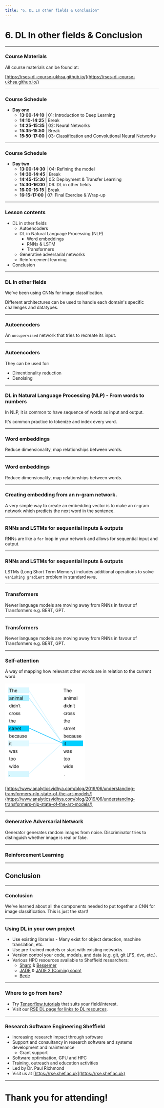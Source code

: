 ```yaml
---
title: "6. DL In other fields & Conclusion"
---
```


# 6. DL In other fields & Conclusion

---

### Course Materials

All course materials can be found at:

[https://rses-dl-course-ukhsa.github.io/](https://rses-dl-course-ukhsa.github.io/)

---

### Course Schedule

* **Day one**
  * **13:00-14:10** | 01: Introduction to Deep Learning
  * **14:10-14:25** | Break
  * **14:25-15:35** | 02: Neural Networks
  * **15:35-15:50** | Break
  * **15:50-17:00** | 03: Classification and Convolutional Neural Networks
  
---

### Course Schedule

* **Day two**
  * **13:00-14:30** | 04: Refining the model
  * **14:30-14:45** | Break
  * **14:45-15:30** | 05: Deployment & Transfer Learning
  * **15:30-16:00** | 06: DL in other fields
  * **16:00-16:15** | Break
  * **16:15-17:00** | 07: Final Exercise & Wrap-up
  
---


### Lesson contents

* DL in other fields
  * Autoencoders
  * DL in Natural Language Processing (NLP)
    * Word embeddings
    * RNNs & LSTM
    * Transformers
  * Generative adversarial networks
  * Reinforcement learning
* Conclusion

---

### DL In other fields

We've been using CNNs for image classification. <!-- .element: class="fragment" --> 

Different architectures can be used to handle each domain's specific challenges and datatypes. <!-- .element: class="fragment" --> 

---

### Autoencoders

An `unsupervised` network that tries to recreate its input.

<object type="image/svg+xml" data="assets/img/autoencoder.svg" style="background: white; width: 60%; height: auto;">
<param id="layer2" class="fragment" data-fragment-index="1" />
<param id="layer3" class="fragment" data-fragment-index="2" />
<param id="layer4" class="fragment" data-fragment-index="3" />
<param id="layer5" class="fragment" data-fragment-index="4" />
</object>

---

### Autoencoders

They can be used for:

* Dimentionality reduction
* Denoising

---

### DL in Natural Language Processing (NLP) - From words to numbers

In NLP, it is common to have sequence of words as input and output. 

It's common practice to tokenize and index every word.

<object type="image/svg+xml" data="assets/img/word-to-index.svg" style="background: white; width: 60%; height: auto;">
<param id="layer2" class="fragment" data-fragment-index="1" />
<param id="layer3" class="fragment" data-fragment-index="2" />
<param id="layer4" class="fragment" data-fragment-index="3" />
<param id="layer5" class="fragment" data-fragment-index="4" />
</object>

---

### Word embeddings

Reduce dimensionality, map relationships between words.

<object type="image/svg+xml" data="assets/img/embedding-transformation.svg" style="background: white; width: auto; height: auto;">
</object>

---

### Word embeddings

Reduce dimensionality, map relationships between words.

<object type="image/svg+xml" data="assets/img/glove-embedding.svg" style="background: white; width: 70%; height: auto;">
</object>

---

### Creating embedding from an n-gram network. 

A very simple way to create an embedding vector is to make an n-gram network which predicts the next word in the sentence.

<object type="image/svg+xml" data="assets/img/ngram-network.svg" style="background: white; width: 50%; height: auto;">
<param id="layer2" class="fragment fade-in-then-out" data-fragment-index="1" />
<param id="layer3" class="fragment fade-in-then-out" data-fragment-index="2" />
<param id="layer4" class="fragment fade-in-then-out" data-fragment-index="3" />
<param id="layer5" class="fragment fade-in-then-out" data-fragment-index="4" />
<param id="layer6" class="fragment fade-in-then-out" data-fragment-index="5" />
<param id="layer7" class="fragment fade-in-then-out" data-fragment-index="6" />
<param id="layer8" class="fragment fade-in-then-out" data-fragment-index="7" />
<param id="layer9" class="fragment" data-fragment-index="8" />
</object>

---

### RNNs and LSTMs for sequential inputs & outputs

RNNs are like a `for` loop in your network and allows for sequential input and output.

<object type="image/svg+xml" data="assets/img/rnns.svg" style="background: white; width: 70%; height: auto;">
</object>

---

### RNNs and LSTMs for sequential inputs & outputs

LSTMs (Long Short Term Memory) includes additional operations to solve `vanishing gradient` problem in standard `RNNs`.

<object type="image/svg+xml" data="assets/img/rnn-lstm.svg" style="background: white; width: 40%; height: auto;">
</object>

---

### Transformers

Newer language models are moving away from RNNs in favour of Transformers e.g. BERT, GPT.

<object type="image/svg+xml" data="assets/img/transformer.svg" style="background: white; width: 70%; height: auto;">
</object>

---

### Transformers

Newer language models are moving away from RNNs in favour of Transformers e.g. BERT, GPT.

<object type="image/svg+xml" data="assets/img/transformer-zoom.svg" style="background: white; width: 70%; height: auto;">
</object>

---

### Self-attention

A way of mapping how relevant other words are in relation to the current word:

<img src="assets/img/self-attention.webp" style="width: auto; height: auto;" />

[https://www.analyticsvidhya.com/blog/2019/06/understanding-transformers-nlp-state-of-the-art-models/](https://www.analyticsvidhya.com/blog/2019/06/understanding-transformers-nlp-state-of-the-art-models/) <!-- .element: class="small-note" -->

---

### Generative Adversarial Network

Generator generates random images from noise. Discriminator tries to distinguish whether image is real or fake.

<object type="image/svg+xml" data="assets/img/gan.svg" style="background: white; width: 70%; height: auto;">
<param id="layer2" class="fragment fade-in-then-out" data-fragment-index="1" />
</object>

---

### Reinforcement Learning

<object type="image/svg+xml" data="assets/img/reinforcement-learning.svg" style="background: white; width: 50%; height: auto;">
</object>

---

## Conclusion

---

### Conclusion

We've learned about all the components needed to put together a CNN for image classification. 
This is just the start!

---

### Using DL in your own project

* Use existing libraries - Many exist for object detection, machine translation, etc. 
* Use pre-trained models or start with existing networks.
* Version control your code, models, and data (e.g. git, git LFS, dvc, etc.).
* Various HPC resources available to Sheffield researchers:
  * [Sharc](https://docs.hpc.shef.ac.uk/en/latest/sharc/index.html) & [Bessemer](https://docs.hpc.shef.ac.uk/en/latest/bessemer/index.html)
  * [JADE](https://docs.hpc.shef.ac.uk/en/latest/jade.html) & [JADE 2 (Coming soon)](https://docs.hpc.shef.ac.uk/en/latest/jade2.html)
  * [Bede](https://docs.hpc.shef.ac.uk/en/latest/bede.html)

---

### Where to go from here?

* Try [Tensorflow tutorials](https://www.tensorflow.org/tutorials) that suits your field/interest.
* Visit our [RSE DL page for links to DL resources](https://rse.shef.ac.uk/training/deeplearning/).

---

<!-- .slide: data-background="assets/img/rse-logo.svg" -->
<!-- .slide: data-background-opacity="0.2" -->

### Research Software Engineering Sheffield

* Increasing research impact through software
* Support and consultancy in research software and systems development and maintenance
    * Grant support
* Software optimisation, GPU and HPC
* Training, outreach and education activities
* Led by Dr. Paul Richmond
* Visit us at [https://rse.shef.ac.uk](https://rse.shef.ac.uk)

---

<!-- .slide: data-background="assets/img/rse-logo.svg" -->
<!-- .slide: data-background-opacity="0.2" -->

# Thank you for attending!

